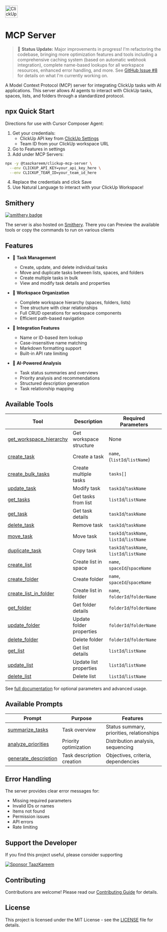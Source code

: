 <img src="https://clickup.com/assets/brand/logo-v3-clickup-dark.svg" alt="ClickUp" height="40" style="vertical-align: middle; margin-top: -4px;">

# MCP Server

> 🚧 **Status Update:** Major improvements in progress! I'm refactoring the codebase, bringing more optimization features and tools including a comprehensive caching system (based on automatic webhook integration), complete name-based lookups for all workspace resources, enhanced error handling, and more. See [GitHub Issue #8](https://github.com/TaazKareem/clickup-mcp-server/issues/8) for details on what I'm currently working on.

A Model Context Protocol (MCP) server for integrating ClickUp tasks with AI applications. This server allows AI agents to interact with ClickUp tasks, spaces, lists, and folders through a standardized protocol.

## npx Quick Start

Directions for use with Cursor Composer Agent:

1. Get your credentials:
   - ClickUp API key from [ClickUp Settings](https://app.clickup.com/settings/apps)
   - Team ID from your ClickUp workspace URL
2. Go to Features in settings
3. Add under MCP Servers:
```bash
npx -y @taazkareem/clickup-mcp-server \
  --env CLICKUP_API_KEY=your_api_key_here \
  --env CLICKUP_TEAM_ID=your_team_id_here
```
4. Replace the credentials and click Save
5. Use Natural Language to interact with your ClickUp Workspace!

## Smithery
[![smithery badge](https://smithery.ai/badge/@TaazKareem/clickup-mcp-server)](https://smithery.ai/server/@TaazKareem/clickup-mcp-server)

The server is also hosted on [Smithery]([https://app.clickup.com/settings/apps](https://smithery.ai/server/@TaazKareem/clickup-mcp-server)). There you can Preview the available tools or copy the commands to run on various clients

## Features

- 🎯 **Task Management**
  - Create, update, and delete individual tasks
  - Move and duplicate tasks between lists, spaces, and folders
  - Create multiple tasks in bulk
  - View and modify task details and properties

- 📂 **Workspace Organization**
  - Complete workspace hierarchy (spaces, folders, lists)
  - Tree structure with clear relationships
  - Full CRUD operations for workspace components
  - Efficient path-based navigation


- 🔄 **Integration Features**
  - Name or ID-based item lookup
  - Case-insensitive name matching
  - Markdown formatting support
  - Built-in API rate limiting

- 🤖 **AI-Powered Analysis**
  - Task status summaries and overviews
  - Priority analysis and recommendations
  - Structured description generation
  - Task relationship mapping

## Available Tools

| Tool | Description | Required Parameters |
|------|-------------|-------------------|
| [get_workspace_hierarchy](docs/api-reference.md#workspace-navigation) | Get workspace structure | None |
| [create_task](docs/api-reference.md#task-management) | Create a task | `name`, (`listId`/`listName`) |
| [create_bulk_tasks](docs/api-reference.md#task-management) | Create multiple tasks | `tasks[]` |
| [update_task](docs/api-reference.md#task-management) | Modify task | `taskId`/`taskName` |
| [get_tasks](docs/api-reference.md#task-retrieval) | Get tasks from list | `listId`/`listName` |
| [get_task](docs/api-reference.md#task-retrieval) | Get task details | `taskId`/`taskName` |
| [delete_task](docs/api-reference.md#task-management) | Remove task | `taskId`/`taskName` |
| [move_task](docs/api-reference.md#task-management) | Move task | `taskId`/`taskName`, `listId`/`listName` |
| [duplicate_task](docs/api-reference.md#task-management) | Copy task | `taskId`/`taskName`, `listId`/`listName` |
| [create_list](docs/api-reference.md#list-management) | Create list in space | `name`, `spaceId`/`spaceName` |
| [create_folder](docs/api-reference.md#folder-management) | Create folder | `name`, `spaceId`/`spaceName` |
| [create_list_in_folder](docs/api-reference.md#list-management) | Create list in folder | `name`, `folderId`/`folderName` |
| [get_folder](docs/api-reference.md#folder-management) | Get folder details | `folderId`/`folderName` |
| [update_folder](docs/api-reference.md#folder-management) | Update folder properties | `folderId`/`folderName` |
| [delete_folder](docs/api-reference.md#folder-management) | Delete folder | `folderId`/`folderName` |
| [get_list](docs/api-reference.md#list-management) | Get list details | `listId`/`listName` |
| [update_list](docs/api-reference.md#list-management) | Update list properties | `listId`/`listName` |
| [delete_list](docs/api-reference.md#list-management) | Delete list | `listId`/`listName` |

See [full documentation](docs/api-reference.md) for optional parameters and advanced usage.

## Available Prompts

| Prompt | Purpose | Features |
|--------|---------|----------|
| [summarize_tasks](docs/api-reference.md#prompts) | Task overview | Status summary, priorities, relationships |
| [analyze_priorities](docs/api-reference.md#prompts) | Priority optimization | Distribution analysis, sequencing |
| [generate_description](docs/api-reference.md#prompts) | Task description creation | Objectives, criteria, dependencies |

## Error Handling

The server provides clear error messages for:
- Missing required parameters
- Invalid IDs or names
- Items not found
- Permission issues
- API errors
- Rate limiting

## Support the Developer

If you find this project useful, please consider supporting

[![Sponsor TaazKareem](https://img.shields.io/badge/Sponsor-TaazKareem-orange?logo=github)](https://github.com/sponsors/TaazKareem)

## Contributing

Contributions are welcome! Please read our [Contributing Guide](CONTRIBUTING.md) for details.

## License

This project is licensed under the MIT License - see the [LICENSE](LICENSE) file for details.
